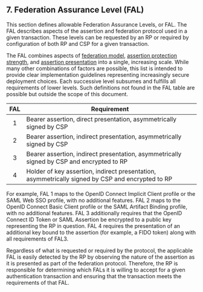 <a name="fal"></a>

## 7. Federation Assurance Level (FAL)

This section defines allowable Federation Assurance Levels, or FAL. The FAL describes aspects of the assertion and federation protocol used in a given transaction. These levels can be requested by an RP or required by configuration of both RP and CSP for a given transaction. 

The FAL combines aspects of [federation model](#sec4), [assertion protection strength](#sec5), and [assertion presentation](#sec6) into a single, increasing scale. While many other combinations of factors are possible, this list is intended to provide clear implementation guidelines representing increasingly secure deployment choices. Each successive level subsumes and fulfills all requirements of lower levels. Such definitions not found in the FAL table are possible but outside the scope of this document.

|FAL|Requirement|
|:--:|----|
|1|Bearer assertion, direct presentation, asymmetrically signed by CSP|
|2|Bearer assertion, indirect presentation, asymmetrically signed by CSP|
|3|Bearer assertion, indirect presentation, asymmetrically signed by CSP and encrypted to RP|
|4|Holder of key assertion, indirect presentation, asymmetrically signed by CSP and encrypted to RP|

For example, FAL 1 maps to the OpenID Connect Implicit Client profile or the SAML Web SSO profile, with no additional features. FAL 2 maps to the OpenID Connect Basic Client profile or the SAML Artifact Binding profile, with no additional features. FAL 3 additionally requires that the OpenID Connect ID Token or SAML Assertion be encrypted to a public key representing the RP in question. FAL 4 requires the presentation of an additional key bound to the assertion (for example, a FIDO token) along with all requirements of FAL3.

Regardless of what is requested or required by the protocol, the applicable FAL is easily detected by the RP by observing the nature of the assertion as it is presented as part of the federation protocol. Therefore, the RP is responsible for determining which FALs it is willing to accept for a given authentication transaction and ensuring that the transaction meets the requirements of that FAL.